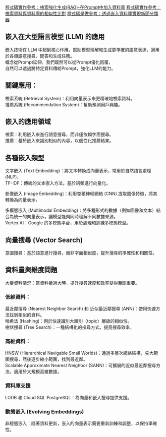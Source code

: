 [程式碼實作參考：檢索強化生成(RAG)-在Prompt中加入資料庫](https://www.kaggle.com/code/markishere/day-2-document-q-a-with-rag)
[程式碼實作參考：檢索資料與資料庫的相似性比對](https://www.kaggle.com/code/markishere/day-2-embeddings-and-similarity-scores)
[程式碼是做參考：透過嵌入資料庫實現新聞分類器](https://www.kaggle.com/code/markishere/day-2-classifying-embeddings-with-keras) 

## 嵌入在大型語言模型 (LLM) 的應用

嵌入技術在 LLM 中起到核心作用，幫助模型理解和生成更準確的語意表達，適用於各類語意搜尋、問答和生成任務。  
概念從Prompt延伸，我們既然可以從Prompt優化回覆，  
自然可以透過將特定資料傳給Prompt，強化LLM的能力。  

## 關鍵應用：

檢索系統 (Retrieval System)：利用向量表示來更精確地檢索資料。  
推薦系統 (Recommendation System)：幫助預測用戶興趣。

## 嵌入的應用領域
  
檢索：利用嵌入來進行語意搜尋，而非僅依賴字面搜尋。  
推薦：基於嵌入來識別相似的內容，以個性化推薦結果。  

## 各種嵌入類型

文字嵌入 (Text Embedding)：將文本轉換成向量表示，常用於自然語言處理 (NLP)。  
TF-IDF：傳統的文本嵌入方法，基於詞頻進行向量化。  

影像嵌入 (Image Embedding)：利用卷積神經網絡 (CNN) 提取圖像特徵，將其轉換為向量表示。  

多模態嵌入 (Multimodal Embedding)：將多種形式的數據（例如圖像和文本）結合為統一的向量表示，讓模型能夠同時理解不同數據來源。  
Vertex AI：Google 的多模態平台，用於處理和訓練多模態模型。  

## 向量搜尋 (Vector Search)

意圖搜尋：基於語意進行搜尋，而非字面相似度，提升搜尋的準確性和相關性。  

## 資料量與維度問題

大量資料情況：當資料量過大時，提升搜尋速度和效率變得至關重要。  

### 低維資料：

最近鄰搜尋 (Nearest Neighbor Search) 和 近似最近鄰搜尋 (ANN)：使用快速方法找到相似的資料。  
哈希法 (Hashing)：用於快速識別大類別（topic）層級的相似性。  
樹狀搜尋 (Tree Search)：一種結構化的搜尋方式，提高搜尋效率。  

### 高維資料：

HNSW (Hierarchical Navigable Small Worlds)：通過多層次網絡結構，先大範圍搜尋，然後逐步縮小範圍，找到最近鄰。  
Scalable Approximate Nearest Neighbor (SANN)：可擴展的近似最近鄰搜尋方法，適用於大規模高維數據。  

### 資料庫支援

LODB 和 Cloud SQL PostgreSQL：為向量和嵌入搜尋提供支援。  

### 動態嵌入 (Evolving Embeddings)

非穩態嵌入：隨著資料更新，嵌入的向量表示需要重新訓練和調整，以保持準確性。  
